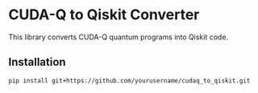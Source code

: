 # CUDA-Q to Qiskit Converter

This library converts CUDA-Q quantum programs into Qiskit code.

## Installation

```sh
pip install git+https://github.com/yourusername/cudaq_to_qiskit.git
